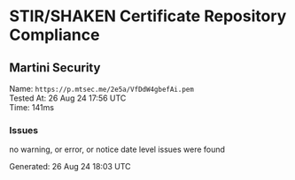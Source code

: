 # STIR/SHAKEN Certificate Repository Compliance

## Martini Security

Name: `https://p.mtsec.me/2e5a/VfDdW4gbefAi.pem`\
Tested At: 26 Aug 24 17:56 UTC\
Time: 141ms

### Issues

no warning, or error, or notice date level issues were found

Generated: 26 Aug 24 18:03 UTC